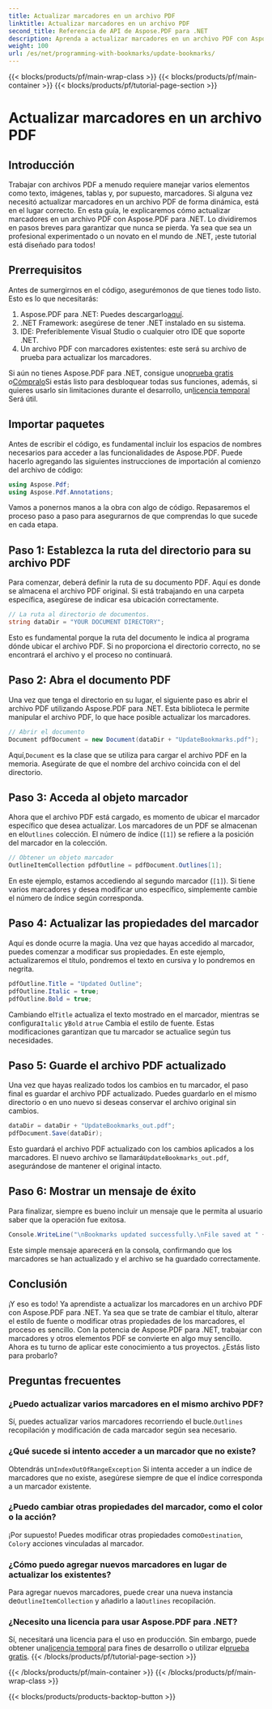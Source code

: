 ```yaml
---
title: Actualizar marcadores en un archivo PDF
linktitle: Actualizar marcadores en un archivo PDF
second_title: Referencia de API de Aspose.PDF para .NET
description: Aprenda a actualizar marcadores en un archivo PDF con Aspose.PDF para .NET con esta guía. Perfecta para desarrolladores que buscan modificar marcadores PDF de manera eficaz.
weight: 100
url: /es/net/programming-with-bookmarks/update-bookmarks/
---
```


{{< blocks/products/pf/main-wrap-class >}}
{{< blocks/products/pf/main-container >}}
{{< blocks/products/pf/tutorial-page-section >}}

# Actualizar marcadores en un archivo PDF

## Introducción

Trabajar con archivos PDF a menudo requiere manejar varios elementos como texto, imágenes, tablas y, por supuesto, marcadores. Si alguna vez necesitó actualizar marcadores en un archivo PDF de forma dinámica, está en el lugar correcto. En esta guía, le explicaremos cómo actualizar marcadores en un archivo PDF con Aspose.PDF para .NET. Lo dividiremos en pasos breves para garantizar que nunca se pierda. Ya sea que sea un profesional experimentado o un novato en el mundo de .NET, ¡este tutorial está diseñado para todos!

## Prerrequisitos

Antes de sumergirnos en el código, asegurémonos de que tienes todo listo. Esto es lo que necesitarás:

1.  Aspose.PDF para .NET: Puedes descargarlo[aquí](https://releases.aspose.com/pdf/net/).
2. .NET Framework: asegúrese de tener .NET instalado en su sistema.
3. IDE: Preferiblemente Visual Studio o cualquier otro IDE que soporte .NET.
4. Un archivo PDF con marcadores existentes: este será su archivo de prueba para actualizar los marcadores.

 Si aún no tienes Aspose.PDF para .NET, consigue uno[prueba gratis](https://releases.aspose.com/) o[Cómpralo](https://purchase.aspose.com/buy)Si estás listo para desbloquear todas sus funciones, además, si quieres usarlo sin limitaciones durante el desarrollo, un[licencia temporal](https://purchase.aspose.com/temporary-license/) Será útil.

## Importar paquetes

Antes de escribir el código, es fundamental incluir los espacios de nombres necesarios para acceder a las funcionalidades de Aspose.PDF. Puede hacerlo agregando las siguientes instrucciones de importación al comienzo del archivo de código:

```csharp
using Aspose.Pdf;
using Aspose.Pdf.Annotations;
```

Vamos a ponernos manos a la obra con algo de código. Repasaremos el proceso paso a paso para asegurarnos de que comprendas lo que sucede en cada etapa.

## Paso 1: Establezca la ruta del directorio para su archivo PDF

Para comenzar, deberá definir la ruta de su documento PDF. Aquí es donde se almacena el archivo PDF original. Si está trabajando en una carpeta específica, asegúrese de indicar esa ubicación correctamente.

```csharp
// La ruta al directorio de documentos.
string dataDir = "YOUR DOCUMENT DIRECTORY";
```

Esto es fundamental porque la ruta del documento le indica al programa dónde ubicar el archivo PDF. Si no proporciona el directorio correcto, no se encontrará el archivo y el proceso no continuará.

## Paso 2: Abra el documento PDF

Una vez que tenga el directorio en su lugar, el siguiente paso es abrir el archivo PDF utilizando Aspose.PDF para .NET. Esta biblioteca le permite manipular el archivo PDF, lo que hace posible actualizar los marcadores.

```csharp
// Abrir el documento
Document pdfDocument = new Document(dataDir + "UpdateBookmarks.pdf");
```

 Aquí,`Document` es la clase que se utiliza para cargar el archivo PDF en la memoria. Asegúrate de que el nombre del archivo coincida con el del directorio. 

## Paso 3: Acceda al objeto marcador

 Ahora que el archivo PDF está cargado, es momento de ubicar el marcador específico que desea actualizar. Los marcadores de un PDF se almacenan en el`Outlines` colección. El número de índice (`[1]`) se refiere a la posición del marcador en la colección.

```csharp
// Obtener un objeto marcador
OutlineItemCollection pdfOutline = pdfDocument.Outlines[1];
```

En este ejemplo, estamos accediendo al segundo marcador (`[1]`). Si tiene varios marcadores y desea modificar uno específico, simplemente cambie el número de índice según corresponda.

## Paso 4: Actualizar las propiedades del marcador

Aquí es donde ocurre la magia. Una vez que hayas accedido al marcador, puedes comenzar a modificar sus propiedades. En este ejemplo, actualizaremos el título, pondremos el texto en cursiva y lo pondremos en negrita.

```csharp
pdfOutline.Title = "Updated Outline";
pdfOutline.Italic = true;
pdfOutline.Bold = true;
```

 Cambiando el`Title` actualiza el texto mostrado en el marcador, mientras se configura`Italic` y`Bold` a`true` Cambia el estilo de fuente. Estas modificaciones garantizan que tu marcador se actualice según tus necesidades.

## Paso 5: Guarde el archivo PDF actualizado

Una vez que hayas realizado todos los cambios en tu marcador, el paso final es guardar el archivo PDF actualizado. Puedes guardarlo en el mismo directorio o en uno nuevo si deseas conservar el archivo original sin cambios.

```csharp
dataDir = dataDir + "UpdateBookmarks_out.pdf";
pdfDocument.Save(dataDir);
```

 Esto guardará el archivo PDF actualizado con los cambios aplicados a los marcadores. El nuevo archivo se llamará`UpdateBookmarks_out.pdf`, asegurándose de mantener el original intacto.

## Paso 6: Mostrar un mensaje de éxito

Para finalizar, siempre es bueno incluir un mensaje que le permita al usuario saber que la operación fue exitosa.

```csharp
Console.WriteLine("\nBookmarks updated successfully.\nFile saved at " + dataDir);
```

Este simple mensaje aparecerá en la consola, confirmando que los marcadores se han actualizado y el archivo se ha guardado correctamente.

## Conclusión

¡Y eso es todo! Ya aprendiste a actualizar los marcadores en un archivo PDF con Aspose.PDF para .NET. Ya sea que se trate de cambiar el título, alterar el estilo de fuente o modificar otras propiedades de los marcadores, el proceso es sencillo. Con la potencia de Aspose.PDF para .NET, trabajar con marcadores y otros elementos PDF se convierte en algo muy sencillo. Ahora es tu turno de aplicar este conocimiento a tus proyectos. ¿Estás listo para probarlo?

## Preguntas frecuentes

### ¿Puedo actualizar varios marcadores en el mismo archivo PDF?  
 Sí, puedes actualizar varios marcadores recorriendo el bucle.`Outlines` recopilación y modificación de cada marcador según sea necesario.

### ¿Qué sucede si intento acceder a un marcador que no existe?  
 Obtendrás un`IndexOutOfRangeException` Si intenta acceder a un índice de marcadores que no existe, asegúrese siempre de que el índice corresponda a un marcador existente.

### ¿Puedo cambiar otras propiedades del marcador, como el color o la acción?  
 ¡Por supuesto! Puedes modificar otras propiedades como`Destination`, `Color`y acciones vinculadas al marcador.

### ¿Cómo puedo agregar nuevos marcadores en lugar de actualizar los existentes?  
 Para agregar nuevos marcadores, puede crear una nueva instancia de`OutlineItemCollection` y añadirlo a la`Outlines` recopilación.

### ¿Necesito una licencia para usar Aspose.PDF para .NET?  
 Sí, necesitará una licencia para el uso en producción. Sin embargo, puede obtener una[licencia temporal](https://purchase.aspose.com/temporary-license/) para fines de desarrollo o utilizar el[prueba gratis](https://releases.aspose.com/).
{{< /blocks/products/pf/tutorial-page-section >}}

{{< /blocks/products/pf/main-container >}}
{{< /blocks/products/pf/main-wrap-class >}}

{{< blocks/products/products-backtop-button >}}
